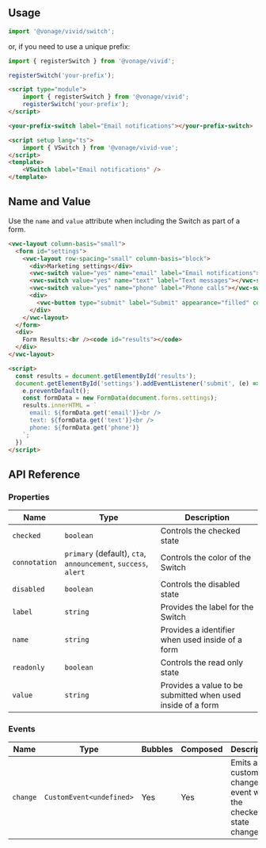 
## Usage

<vwc-tabs>
<vwc-tab label="Web component"></vwc-tab>
<vwc-tab-panel>

```js
import '@vonage/vivid/switch';
```

or, if you need to use a unique prefix:

```js
import { registerSwitch } from '@vonage/vivid';

registerSwitch('your-prefix');
```

```html preview
<script type="module">
	import { registerSwitch } from '@vonage/vivid';
	registerSwitch('your-prefix');
</script>

<your-prefix-switch label="Email notifications"></your-prefix-switch>
```

</vwc-tab-panel>
<vwc-tab label="Vue"></vwc-tab>
<vwc-tab-panel>

```html
<script setup lang="ts">
	import { VSwitch } from '@vonage/vivid-vue';
</script>
<template>
	<VSwitch label="Email notifications" />
</template>
```

</vwc-tab-panel>
</vwc-tabs>

## Name and Value

Use the `name` and `value` attribute when including the Switch as part of a form.

```html preview
<vwc-layout column-basis="small">
  <form id="settings">
    <vwc-layout row-spacing="small" column-basis="block">
      <div>Marketing settings</div>
      <vwc-switch value="yes" name="email" label="Email notifications"></vwc-switch>
      <vwc-switch value="yes" name="text" label="Text messages"></vwc-switch>
      <vwc-switch value="yes" name="phone" label="Phone calls"></vwc-switch>
      <div>
        <vwc-button type="submit" label="Submit" appearance="filled" connotation="cta"></vwc-button>
      </div>
    </vwc-layout>
  </form>
  <div>
    Form Results:<br /><code id="results"></code>
  </div>
</vwc-layout>

<script>
  const results = document.getElementById('results');
  document.getElementById('settings').addEventListener('submit', (e) => {
    e.preventDefault();
    const formData = new FormData(document.forms.settings);
    results.innerHTML = `
      email: ${formData.get('email')}<br />
      text: ${formData.get('text')}<br />
      phone: ${formData.get('phone')}
    `;
  })
</script>
```

## API Reference

### Properties

<div class="table-wrapper">

| Name     | Type                     | Description                                                |
| -------- | ------------------------ | ---------------------------------------------------------- |
| `checked` | `boolean` | Controls the checked state |
| `connotation` | `primary` (default), `cta`, `announcement`, `success`, `alert` | Controls the color of the Switch |
| `disabled` | `boolean` | Controls the disabled state |
| `label` | `string` | Provides the label for the Switch |
| `name` | `string` | Provides a identifier when used inside of a form |
| `readonly` | `boolean` | Controls the read only state |
| `value` | `string` | Provides a value to be submitted when used inside of a form |

</div>


### Events

<div class="table-wrapper">

| Name     | Type                     | Bubbles | Composed | Description                                                |
| -------- | ------------------------ | ------- | -------- | ---------------------------------------------------------- |
| `change` | `CustomEvent<undefined>` | Yes     | Yes      | Emits a custom change event when the checked state changes |

</div>
